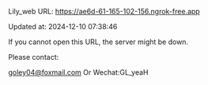 Lily_web URL: https://ae6d-61-165-102-156.ngrok-free.app

Updated at: 2024-12-10 07:38:46

If you cannot open this URL, the server might be down.

Please contact: 

goley04@foxmail.com Or Wechat:GL_yeaH
